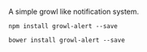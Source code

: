 A simple growl like notification system.


`npm install growl-alert --save`

`bower install growl-alert --save`

